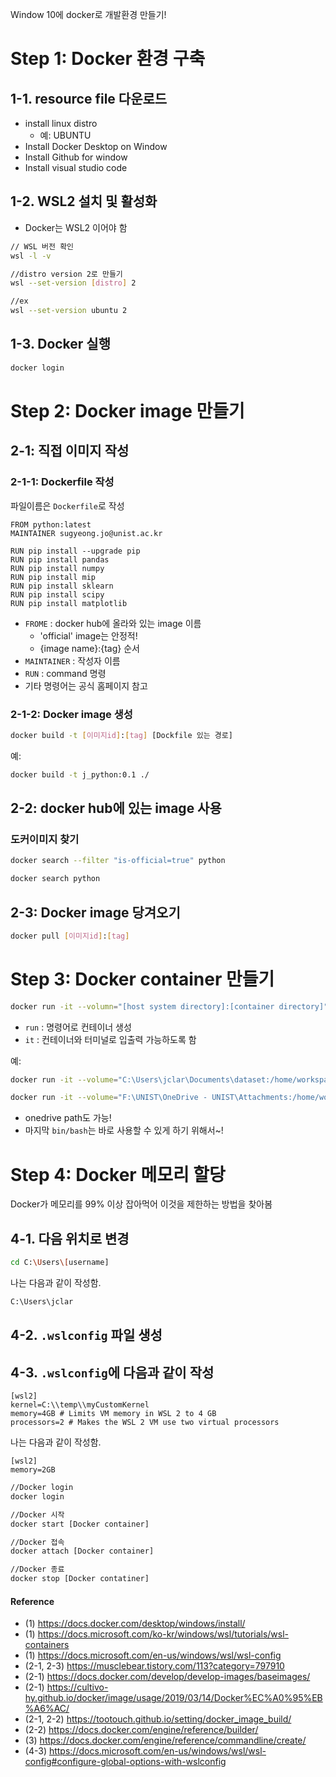 Window 10에 docker로 개발환경 만들기!

# Step 1: Docker 환경 구축
## 1-1. resource file 다운로드
- install linux distro 
    -  예: UBUNTU 
- Install Docker Desktop on Window
- Install Github for window
- Install visual studio code
## 1-2. WSL2 설치 및 활성화
- Docker는 WSL2 이어야 함 
```bash
// WSL 버전 확인
wsl -l -v 

//distro version 2로 만들기
wsl --set-version [distro] 2  

//ex
wsl --set-version ubuntu 2

```
## 1-3. Docker 실행
```bash
docker login
```


# Step 2: Docker image 만들기 
## 2-1: 직접 이미지 작성
### 2-1-1: Dockerfile 작성
파일이름은 `Dockerfile`로 작성
```vim
FROM python:latest
MAINTAINER sugyeong.jo@unist.ac.kr

RUN pip install --upgrade pip
RUN pip install pandas
RUN pip install numpy
RUN pip install mip
RUN pip install sklearn
RUN pip install scipy
RUN pip install matplotlib
```
- `FROME` : docker hub에 올라와 있는 image 이름 
    - 'official' image는 안정적! 
    - {image name}:{tag} 순서
- `MAINTAINER` : 작성자 이름
- `RUN` : command 명령
- 기타 명령어는 공식 홈페이지 참고


### 2-1-2: Docker image 생성
```bash
docker build -t [이미지id]:[tag] [Dockfile 있는 경로]
```
예:
```bash
docker build -t j_python:0.1 ./
```
## 2-2: docker hub에 있는 image 사용
### 도커이미지 찾기
```bash
docker search --filter "is-official=true" python 

docker search python
```

## 2-3: Docker image 당겨오기 
```bash
docker pull [이미지id]:[tag]
```

# Step 3: Docker container 만들기
```bash
docker run -it --volumn="[host system directory]:[container directory]" --name [container name] [이미지id]:[tag] [ARG...]
```
- `run` : 명령어로 컨테이너 생성
- `it` : 컨테이너와 터미널로 입출력 가능하도록 함

예:
```bash
docker run -it --volume="C:\Users\jclar\Documents\dataset:/home/workspace" --name j_python j_python:0.1 /bin/bash

docker run -it --volume="F:\UNIST\OneDrive - UNIST\Attachments:/home/workspace" --name j_python j_python:0.1 /bin/bash
```
- onedrive path도 가능! 
- 마지막 `bin/bash`는 바로 사용할 수 있게 하기 위해서~!


# Step 4: Docker 메모리 할당
Docker가 메모리를 99% 이상 잡아먹어 이것을 제한하는 방법을 찾아봄

## 4-1. 다음 위치로 변경
```bash
cd C:\Users\[username]
```
나는 다음과 같이 작성함.
```bash
C:\Users\jclar
```

## 4-2. `.wslconfig` 파일 생성
## 4-3. `.wslconfig`에 다음과 같이 작성
```
[wsl2]
kernel=C:\\temp\\myCustomKernel
memory=4GB # Limits VM memory in WSL 2 to 4 GB
processors=2 # Makes the WSL 2 VM use two virtual processors

```

나는 다음과 같이 작성함.
```
[wsl2]
memory=2GB

```


```bash
//Docker login
docker login

//Docker 시작
docker start [Docker container]

//Docker 접속
docker attach [Docker container]

//Docker 종료
docker stop [Docker contatiner]
```
#### Reference
- (1) https://docs.docker.com/desktop/windows/install/
- (1) https://docs.microsoft.com/ko-kr/windows/wsl/tutorials/wsl-containers
- (1) https://docs.microsoft.com/en-us/windows/wsl/wsl-config
- (2-1, 2-3) https://musclebear.tistory.com/113?category=797910
- (2-1) https://docs.docker.com/develop/develop-images/baseimages/
- (2-1) https://cultivo-hy.github.io/docker/image/usage/2019/03/14/Docker%EC%A0%95%EB%A6%AC/
- (2-1, 2-2) https://tootouch.github.io/setting/docker_image_build/
- (2-2) https://docs.docker.com/engine/reference/builder/
- (3) https://docs.docker.com/engine/reference/commandline/create/
- (4-3) https://docs.microsoft.com/en-us/windows/wsl/wsl-config#configure-global-options-with-wslconfig
